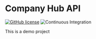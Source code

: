 # Company Hub API

[![GitHub license](https://img.shields.io/github/license/paulushcgcj/dependbl-maven-plugin.svg)](https://github.com/paulushcgcj/dependbl-maven-plugin/blob/master/LICENSE.md)
![Continuous Integration](https://github.com/roadtoarch/companyhub-api-java/workflows/Continuous%20Integration/badge.svg?branch=master)

This is a demo project